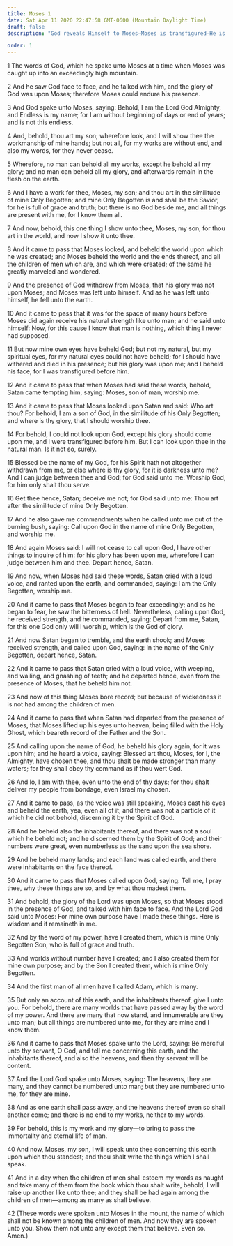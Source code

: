 ```yaml
---
title: Moses 1
date: Sat Apr 11 2020 22:47:58 GMT-0600 (Mountain Daylight Time)
draft: false
description: "God reveals Himself to Moses—Moses is transfigured—He is confronted by Satan—Moses sees many inhabited worlds—Worlds without number were created by the Son—God’s work and glory is to bring to pass the immortality and eternal life of man."

order: 1
---
```

    
1 The words of God, which he spake unto Moses at a time when Moses was caught up into an exceedingly high mountain.

2 And he saw God face to face, and he talked with him, and the glory of God was upon Moses; therefore Moses could endure his presence.

3 And God spake unto Moses, saying: Behold, I am the Lord God Almighty, and Endless is my name; for I am without beginning of days or end of years; and is not this endless.

4 And, behold, thou art my son; wherefore look, and I will show thee the workmanship of mine hands; but not all, for my works are without end, and also my words, for they never cease.

5 Wherefore, no man can behold all my works, except he behold all my glory; and no man can behold all my glory, and afterwards remain in the flesh on the earth.

6 And I have a work for thee, Moses, my son; and thou art in the similitude of mine Only Begotten; and mine Only Begotten is and shall be the Savior, for he is full of grace and truth; but there is no God beside me, and all things are present with me, for I know them all.

7 And now, behold, this one thing I show unto thee, Moses, my son, for thou art in the world, and now I show it unto thee.

8 And it came to pass that Moses looked, and beheld the world upon which he was created; and Moses beheld the world and the ends thereof, and all the children of men which are, and which were created; of the same he greatly marveled and wondered.

9 And the presence of God withdrew from Moses, that his glory was not upon Moses; and Moses was left unto himself. And as he was left unto himself, he fell unto the earth.

10 And it came to pass that it was for the space of many hours before Moses did again receive his natural strength like unto man; and he said unto himself: Now, for this cause I know that man is nothing, which thing I never had supposed.

11 But now mine own eyes have beheld God; but not my natural, but my spiritual eyes, for my natural eyes could not have beheld; for I should have withered and died in his presence; but his glory was upon me; and I beheld his face, for I was transfigured before him.

12 And it came to pass that when Moses had said these words, behold, Satan came tempting him, saying: Moses, son of man, worship me.

13 And it came to pass that Moses looked upon Satan and said: Who art thou? For behold, I am a son of God, in the similitude of his Only Begotten; and where is thy glory, that I should worship thee.

14 For behold, I could not look upon God, except his glory should come upon me, and I were transfigured before him. But I can look upon thee in the natural man. Is it not so, surely.

15 Blessed be the name of my God, for his Spirit hath not altogether withdrawn from me, or else where is thy glory, for it is darkness unto me? And I can judge between thee and God; for God said unto me: Worship God, for him only shalt thou serve.

16 Get thee hence, Satan; deceive me not; for God said unto me: Thou art after the similitude of mine Only Begotten.

17 And he also gave me commandments when he called unto me out of the burning bush, saying: Call upon God in the name of mine Only Begotten, and worship me.

18 And again Moses said: I will not cease to call upon God, I have other things to inquire of him: for his glory has been upon me, wherefore I can judge between him and thee. Depart hence, Satan.

19 And now, when Moses had said these words, Satan cried with a loud voice, and ranted upon the earth, and commanded, saying: I am the Only Begotten, worship me.

20 And it came to pass that Moses began to fear exceedingly; and as he began to fear, he saw the bitterness of hell. Nevertheless, calling upon God, he received strength, and he commanded, saying: Depart from me, Satan, for this one God only will I worship, which is the God of glory.

21 And now Satan began to tremble, and the earth shook; and Moses received strength, and called upon God, saying: In the name of the Only Begotten, depart hence, Satan.

22 And it came to pass that Satan cried with a loud voice, with weeping, and wailing, and gnashing of teeth; and he departed hence, even from the presence of Moses, that he beheld him not.

23 And now of this thing Moses bore record; but because of wickedness it is not had among the children of men.

24 And it came to pass that when Satan had departed from the presence of Moses, that Moses lifted up his eyes unto heaven, being filled with the Holy Ghost, which beareth record of the Father and the Son.

25 And calling upon the name of God, he beheld his glory again, for it was upon him; and he heard a voice, saying: Blessed art thou, Moses, for I, the Almighty, have chosen thee, and thou shalt be made stronger than many waters; for they shall obey thy command as if thou wert God.

26 And lo, I am with thee, even unto the end of thy days; for thou shalt deliver my people from bondage, even Israel my chosen.

27 And it came to pass, as the voice was still speaking, Moses cast his eyes and beheld the earth, yea, even all of it; and there was not a particle of it which he did not behold, discerning it by the Spirit of God.

28 And he beheld also the inhabitants thereof, and there was not a soul which he beheld not; and he discerned them by the Spirit of God; and their numbers were great, even numberless as the sand upon the sea shore.

29 And he beheld many lands; and each land was called earth, and there were inhabitants on the face thereof.

30 And it came to pass that Moses called upon God, saying: Tell me, I pray thee, why these things are so, and by what thou madest them.

31 And behold, the glory of the Lord was upon Moses, so that Moses stood in the presence of God, and talked with him face to face. And the Lord God said unto Moses: For mine own purpose have I made these things. Here is wisdom and it remaineth in me.

32 And by the word of my power, have I created them, which is mine Only Begotten Son, who is full of grace and truth.

33 And worlds without number have I created; and I also created them for mine own purpose; and by the Son I created them, which is mine Only Begotten.

34 And the first man of all men have I called Adam, which is many.

35 But only an account of this earth, and the inhabitants thereof, give I unto you. For behold, there are many worlds that have passed away by the word of my power. And there are many that now stand, and innumerable are they unto man; but all things are numbered unto me, for they are mine and I know them.

36 And it came to pass that Moses spake unto the Lord, saying: Be merciful unto thy servant, O God, and tell me concerning this earth, and the inhabitants thereof, and also the heavens, and then thy servant will be content.

37 And the Lord God spake unto Moses, saying: The heavens, they are many, and they cannot be numbered unto man; but they are numbered unto me, for they are mine.

38 And as one earth shall pass away, and the heavens thereof even so shall another come; and there is no end to my works, neither to my words.

39 For behold, this is my work and my glory—to bring to pass the immortality and eternal life of man.

40 And now, Moses, my son, I will speak unto thee concerning this earth upon which thou standest; and thou shalt write the things which I shall speak.

41 And in a day when the children of men shall esteem my words as naught and take many of them from the book which thou shalt write, behold, I will raise up another like unto thee; and they shall be had again among the children of men—among as many as shall believe.

42 (These words were spoken unto Moses in the mount, the name of which shall not be known among the children of men. And now they are spoken unto you. Show them not unto any except them that believe. Even so. Amen.)
